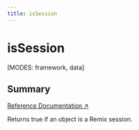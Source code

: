 ```yaml
---
title: isSession
---
```


# isSession

[MODES: framework, data]

## Summary

[Reference Documentation ↗](https://api.reactrouter.com/v7/functions/react_router.isSession.html)

Returns true if an object is a Remix session.
